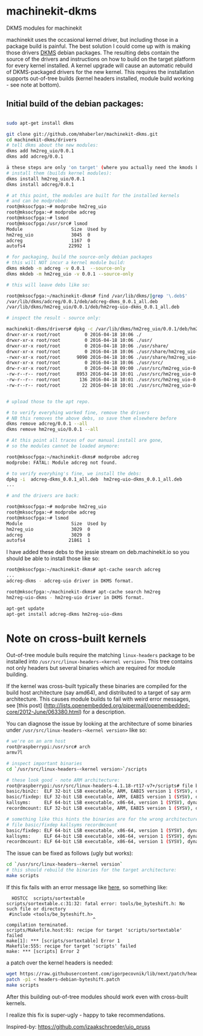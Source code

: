 # machinekit-dkms
DKMS modules for machinekit

machinekit uses the occasional kernel driver, but including those in a package build is painful.
The best solution I could come up with is making those drivers [DKMS](https://en.wikipedia.org/wiki/Dynamic_Kernel_Module_Support) debian packages.
The resulting debs contain the source of the
drivers and instructions on how to build on the target platform for every kernel installed. A kernel upgrade
will cause an automatic rebuild of DKMS-packaged drivers for the new kernel. This requires the installation
supports out-of-tree builds (kernel headers installed, module build working - see note at bottom).

## Initial build of the debian packages:

````bash

sudo apt-get install dkms

git clone git://github.com/mhaberler/machinekit-dkms.git
cd machinekit-dkms/drivers
# tell dkms about the new modules:
dkms add hm2reg_uio/0.0.1
dkms add adcreg/0.0.1

ä these steps are only 'on target' (where you actually need the kmods built)
# install them (builds kernel modules):
dkms install hm2reg_uio/0.0.1
dkms install adcreg/0.0.1

# at this point, the modules are built for the installed kernels
# and can be modprobed:
root@mksocfpga:~# modprobe hm2reg_uio
root@mksocfpga:~# modprobe adcreg
root@mksocfpga:~# lsmod
root@mksocfpga:/usr/src# lsmod
Module                  Size  Used by
hm2reg_uio              3045  0
adcreg                  1167  0
autofs4                22992  1

# for packaging, build the source-only debian packages
# this will NOT incur a kernel module build:
dkms mkdeb -m adcreg -v 0.0.1  --source-only
dkms mkdeb -m hm2reg_uio -v 0.0.1 --source-only

# this will leave debs like so:

root@mksocfpga:~/machinekit-dkms# find /var/lib/dkms/|grep '\.deb$'
/var/lib/dkms/adcreg/0.0.1/deb/adcreg-dkms_0.0.1_all.deb
/var/lib/dkms/hm2reg_uio/0.0.1/deb/hm2reg-uio-dkms_0.0.1_all.deb

# inspect the result - source only:

machinekit-dkms/drivers# dpkg -c /var/lib/dkms/hm2reg_uio/0.0.1/deb/hm2reg-uio-dkms_0.0.1_all.deb
drwxr-xr-x root/root         0 2016-04-18 10:06 ./
drwxr-xr-x root/root         0 2016-04-18 10:06 ./usr/
drwxr-xr-x root/root         0 2016-04-18 10:06 ./usr/share/
drwxr-xr-x root/root         0 2016-04-18 10:06 ./usr/share/hm2reg_uio-dkms/
-rwxr-xr-x root/root      9090 2016-04-18 10:06 ./usr/share/hm2reg_uio-dkms/postinst
drwxr-xr-x root/root         0 2016-04-18 10:06 ./usr/src/
drw-r-xr-x root/root         0 2016-04-18 09:00 ./usr/src/hm2reg_uio-0.0.1/
-rw-r--r-- root/root      8953 2016-04-18 10:01 ./usr/src/hm2reg_uio-0.0.1/hm2reg_uio.c
-rw-r--r-- root/root       136 2016-04-18 10:01 ./usr/src/hm2reg_uio-0.0.1/dkms.conf
-rw-r--r-- root/root        22 2016-04-18 10:01 ./usr/src/hm2reg_uio-0.0.1/Makefile


# upload those to the apt repo.

# to verify everyhing worked fine, remove the drivers
# NB this removes the above debs, so save them elsewhere before
dkms remove adcreg/0.0.1 --all
dkms remove hm2reg_uio/0.0.1 --all

# At this point all traces of our manual install are gone,
# so the modules cannot be loaded anymore:

root@mksocfpga:~/machinekit-dkms# modprobe adcreg
modprobe: FATAL: Module adcreg not found.

# to verify everyhing's fine, we install the debs:
dpkg -i  adcreg-dkms_0.0.1_all.deb  hm2reg-uio-dkms_0.0.1_all.deb
...

# and the drivers are back:

root@mksocfpga:~# modprobe hm2reg_uio
root@mksocfpga:~# modprobe adcreg
root@mksocfpga:~# lsmod
Module                  Size  Used by
hm2reg_uio              3029  0
adcreg              	3029  0
autofs4                21861  1

`````

I have added these debs to the jessie stream on deb.machinekit.io
so you should be able to install those like so:

````bash
root@mksocfpga:~/machinekit-dkms# apt-cache search adcreg
...
adcreg-dkms - adcreg-uio driver in DKMS format.

root@mksocfpga:~/machinekit-dkms# apt-cache search hm2reg
hm2reg-uio-dkms - hm2reg-uio driver in DKMS format.

apt-get update
apt-get install adcreg-dkms hm2reg-uio-dkms 
`````

# Note on cross-built kernels

Out-of-tree module buils require the matching `linux-headers` package to be installed into
`/usr/src/linux-headers-<kernel version>`. This tree contains not only headers but several binaries
which are required for module building.

If the kernel was cross-built typically these binaries are compiled for the build host architecture (say amd64), and
distributed to a target of say arm architecture. This causes module builds to fail with weird error messages, see [this post] (http://lists.openembedded.org/pipermail/openembedded-core/2012-June/063380.html) for a description.

You can diagnose the issue by looking at the architecture of some binaries under `/usr/src/linux-headers-<kernel version>` like so:

````bash
# we're on an arm host
root@raspberrypi:/usr/src# arch
armv7l

# inspect important binaries
cd `/usr/src/linux-headers-<kernel version>`/scripts

# these look good - note ARM architecture:
root@raspberrypi:/usr/src/linux-headers-4.1.18-rt17-v7+/scripts# file basic/bin2c basic/fixdep kallsyms recordmcount
basic/bin2c:  ELF 32-bit LSB executable, ARM, EABI5 version 1 (SYSV), dynamically linked, interpreter /lib/ld-linux-armhf.so.3, for GNU/Linux 2.6.32, BuildID[sha1]=d3832724ec76f419b6ef4eaaa1be41f66de480b1, not stripped
basic/fixdep: ELF 32-bit LSB executable, ARM, EABI5 version 1 (SYSV), dynamically linked, interpreter /lib/ld-linux-armhf.so.3, for GNU/Linux 2.6.32, BuildID[sha1]=53c156943bdb20f3802bb91643b5d8668a490636, not stripped
kallsyms:     ELF 64-bit LSB executable, x86-64, version 1 (SYSV), dynamically linked, interpreter /lib64/ld-linux-x86-64.so.2, for GNU/Linux 2.6.32, BuildID[sha1]=517fea36cfe40942c2cff44433a2d3caef711657, not stripped
recordmcount: ELF 32-bit LSB executable, ARM, EABI5 version 1 (SYSV), dynamically linked, interpreter /lib/ld-linux-armhf.so.3, for GNU/Linux 2.6.32, BuildID[sha1]=a86949572904fc070ce9291a1ffb1f850c017aba, not stripped

# something like this hints the binaries are for the wrong architecture (note x86-64):
# file basic/fixdep kallsyms recordmcount
basic/fixdep: ELF 64-bit LSB executable, x86-64, version 1 (SYSV), dynamically linked, interpreter /lib64/ld-linux-x86-64.so.2, for GNU/Linux 2.6.32, BuildID[sha1]=1d3b83c509da6d6365d4990becfaa421b96fe56a, stripped
kallsyms:     ELF 64-bit LSB executable, x86-64, version 1 (SYSV), dynamically linked, interpreter /lib64/ld-linux-x86-64.so.2, for GNU/Linux 2.6.32, BuildID[sha1]=161872353bf7ec325a716b54499ce5b93e8abe6b, stripped
recordmcount: ELF 64-bit LSB executable, x86-64, version 1 (SYSV), dynamically linked, interpreter /lib64/ld-linux-x86-64.so.2, for GNU/Linux 2.6.32, BuildID[sha1]=e2fbf2e1360e0a06eb46a51f7cd2f70ebe403fe1, stripped
`````

The issue can be fixed as follows (ugly but works):
````bash
cd `/usr/src/linux-headers-<kernel version`
# this should rebuild the binaries for the target architecture:
make scripts
````

If this fix fails with an error message like [here](https://github.com/igorpecovnik/lib/issues/74#issue-94508186), 
so something like:

`````
  HOSTCC  scripts/sortextable
scripts/sortextable.c:31:32: fatal error: tools/be_byteshift.h: No such file or directory
 #include <tools/be_byteshift.h>
                                ^
compilation terminated.
scripts/Makefile.host:91: recipe for target 'scripts/sortextable' failed
make[1]: *** [scripts/sortextable] Error 1
Makefile:555: recipe for target 'scripts' failed
make: *** [scripts] Error 2
`````

a patch over the kernel headers is needed:

````bash
wget https://raw.githubusercontent.com/igorpecovnik/lib/next/patch/headers-debian-byteshift.patch
patch -p1 < headers-debian-byteshift.patch
make scripts
````

After this building out-of-tree modules should work even with cross-built kernels.

I realize this fix is super-ugly - happy to take recommendations.


Inspired-by: https://github.com/izaakschroeder/uio_pruss





